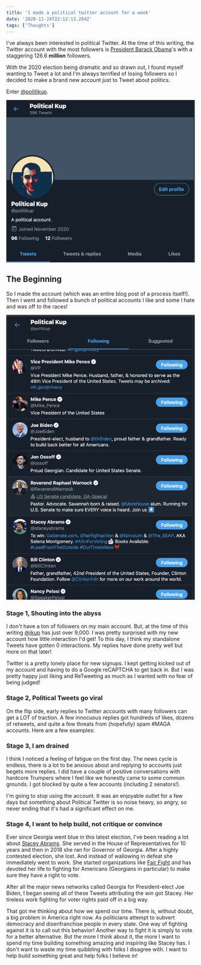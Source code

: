 ```yaml
---
title: 'I made a political twitter account for a week'
date: '2020-11-24T22:12:13.284Z'
tags: ['Thoughts']
---
```


I've always been interested in political Twitter. At the time of this writing, the Twitter account with the most followers is [President Barack Obama](https://twitter.com/BarackObama)'s with a staggering 126.6 **million** followers.

With the 2020 election being dramatic and so drawn out, I found myself wanting to Tweet a lot and I'm always terrified of losing followers so I decided to make a brand new account just to Tweet about politics.

Enter [@politikup](https://twitter.com/politikup).

![My New Twitter account @politikup](./politikup.png)

## The Beginning

So I made the account (which was an entire blog post of a process itself!). Then I went and followed a bunch of political accounts I like and some I hate and was off to the races!

![My following list](./following.png)

### Stage 1, Shouting into the abyss

I don't have a ton of followers on my main account. But, at the time of this writing [@jkup](https://twitter.com/jkup) has just over 9,000. I was pretty surprised with my new account how little interaction I'd get! To this day, I think my standalone Tweets have gotten 0 interactions. My replies have done pretty well but more on that later!

Twitter is a pretty lonely place for new signups. I kept getting kicked out of my account and having to do a Google reCAPTCHA to get back in. But I was pretty happy just liking and ReTweeting as much as I wanted with no fear of being judged!

### Stage 2, Political Tweets go viral

On the flip side, early replies to Twitter accounts with many followers can get a LOT of traction. A few innocuous replies got hundreds of likes, dozens of retweets, and quite a few threats from (hopefully) spam #MAGA accounts. Here are a few examples:

<Tweet tweetLink="politikup/status/1328503923989241857" />

<Tweet tweetLink="politikup/status/1331310057569611779" />

### Stage 3, I am drained

I think I noticed a feeling of fatigue on the first day. The news cycle is endless, there is a lot to be anxious about and replying to accounts just begets more replies. I did have a couple of positive conversations with hardcore Trumpers where I feel like we honestly came to some common grounds. I got blocked by quite a few accounts (including 2 senators!).

I'm going to stop using the account. It was an enjoyable outlet for a few days but something about Political Twitter is so noise heavy, so angry, so never ending that it's had a significant effect on me.

### Stage 4, I want to help build, not critique or convince

Ever since Georgia went blue in this latest election, I've been reading a lot about [Stacey Abrams](https://twitter.com/staceyabrams). She served in the House of Representatives for 10 years and then in 2018 she ran for Governor of Georgia. After a highly contested election, she lost. And instead of wallowing in defeat she immediately went to work. She started organizations like [Fair Fight](https://fairfight.com/) and has devoted her life to fighting for Americans (Georgians in particular) to make sure they have a right to vote.

After all the major news networks called Georgia for President-elect Joe Biden, I began seeing all of these Tweets attributing the win got Stacey. Her tireless work fighting for voter rights paid off in a big way.

That got me thinking about how we spend our time. There is, without doubt, a big problem in America right now. As politicians attempt to subvert democracy and disenfranchise people in every state. One way of fighting against it is to call out this behavior! Another way to fight it is simply to vote for a better alternative. But the more I think about it, the more I want to spend my time building something amazing and inspiring like Stacey has. I don't want to waste my time quibbling with folks I disagree with. I want to help build something great and help folks I believe in!
